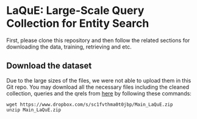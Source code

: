 # LaQuE: Large-Scale Query Collection for Entity Search

First, please clone this repository and then follow the related sections for downloading the data, training, retrieving and etc.  

## Download the dataset
Due to the large sizes of the files, we were not able to upload them in this Git repo. You may download all the necessary files including the cleaned collection, queries and the qrels from [here](https://www.dropbox.com/s/sc1fvthma0t0jbp/Main_LaQuE.zip?dl=0) by following these commands:

```
wget https://www.dropbox.com/s/sc1fvthma0t0jbp/Main_LaQuE.zip
unzip Main_LaQuE.zip
```
